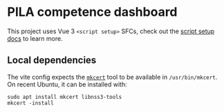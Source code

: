 # PILA competence dashboard

This project uses Vue 3 `<script setup>` SFCs, check out the [script setup docs](https://v3.vuejs.org/api/sfc-script-setup.html#sfc-script-setup) to learn more.

## Local dependencies

The vite config expects the [`mkcert`](https://github.com/FiloSottile/mkcert) tool to be available in `/usr/bin/mkcert`. On recent Ubuntu, it can be installed with:
```
sudo apt install mkcert libnss3-tools
mkcert -install
```
